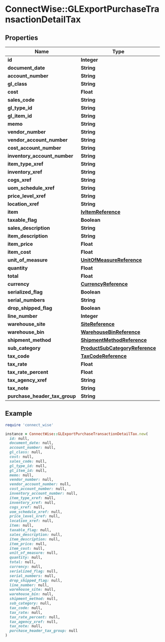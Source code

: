 # ConnectWise::GLExportPurchaseTransactionDetailTax

## Properties

| Name | Type | Description | Notes |
| ---- | ---- | ----------- | ----- |
| **id** | **Integer** |  | [optional] |
| **document_date** | **String** |  | [optional] |
| **account_number** | **String** |  | [optional] |
| **gl_class** | **String** |  | [optional] |
| **cost** | **Float** |  | [optional] |
| **sales_code** | **String** |  | [optional] |
| **gl_type_id** | **String** |  | [optional] |
| **gl_item_id** | **String** |  | [optional] |
| **memo** | **String** |  | [optional] |
| **vendor_number** | **String** |  | [optional] |
| **vendor_account_number** | **String** |  | [optional] |
| **cost_account_number** | **String** |  | [optional] |
| **inventory_account_number** | **String** |  | [optional] |
| **item_type_xref** | **String** |  | [optional] |
| **inventory_xref** | **String** |  | [optional] |
| **cogs_xref** | **String** |  | [optional] |
| **uom_schedule_xref** | **String** |  | [optional] |
| **price_level_xref** | **String** |  | [optional] |
| **location_xref** | **String** |  | [optional] |
| **item** | [**IvItemReference**](IvItemReference.md) |  | [optional] |
| **taxable_flag** | **Boolean** |  | [optional] |
| **sales_description** | **String** |  | [optional] |
| **item_description** | **String** |  | [optional] |
| **item_price** | **Float** |  | [optional] |
| **item_cost** | **Float** |  | [optional] |
| **unit_of_measure** | [**UnitOfMeasureReference**](UnitOfMeasureReference.md) |  | [optional] |
| **quantity** | **Float** |  | [optional] |
| **total** | **Float** |  | [optional] |
| **currency** | [**CurrencyReference**](CurrencyReference.md) |  | [optional] |
| **serialized_flag** | **Boolean** |  | [optional] |
| **serial_numbers** | **String** |  | [optional] |
| **drop_shipped_flag** | **Boolean** |  | [optional] |
| **line_number** | **Integer** |  | [optional] |
| **warehouse_site** | [**SiteReference**](SiteReference.md) |  | [optional] |
| **warehouse_bin** | [**WarehouseBinReference**](WarehouseBinReference.md) |  | [optional] |
| **shipment_method** | [**ShipmentMethodReference**](ShipmentMethodReference.md) |  | [optional] |
| **sub_category** | [**ProductSubCategoryReference**](ProductSubCategoryReference.md) |  | [optional] |
| **tax_code** | [**TaxCodeReference**](TaxCodeReference.md) |  | [optional] |
| **tax_rate** | **Float** |  | [optional] |
| **tax_rate_percent** | **Float** |  | [optional] |
| **tax_agency_xref** | **String** |  | [optional] |
| **tax_note** | **String** |  | [optional] |
| **purchase_header_tax_group** | **String** |  | [optional] |

## Example

```ruby
require 'connect_wise'

instance = ConnectWise::GLExportPurchaseTransactionDetailTax.new(
  id: null,
  document_date: null,
  account_number: null,
  gl_class: null,
  cost: null,
  sales_code: null,
  gl_type_id: null,
  gl_item_id: null,
  memo: null,
  vendor_number: null,
  vendor_account_number: null,
  cost_account_number: null,
  inventory_account_number: null,
  item_type_xref: null,
  inventory_xref: null,
  cogs_xref: null,
  uom_schedule_xref: null,
  price_level_xref: null,
  location_xref: null,
  item: null,
  taxable_flag: null,
  sales_description: null,
  item_description: null,
  item_price: null,
  item_cost: null,
  unit_of_measure: null,
  quantity: null,
  total: null,
  currency: null,
  serialized_flag: null,
  serial_numbers: null,
  drop_shipped_flag: null,
  line_number: null,
  warehouse_site: null,
  warehouse_bin: null,
  shipment_method: null,
  sub_category: null,
  tax_code: null,
  tax_rate: null,
  tax_rate_percent: null,
  tax_agency_xref: null,
  tax_note: null,
  purchase_header_tax_group: null
)
```

